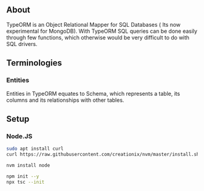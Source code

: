 ## About

TypeORM is an Object Relational Mapper for SQL Databases ( Its now experimental for MongoDB). With TypeORM SQL queries can be done easily through few functions, which otherwise would be very difficult to do with SQL drivers.

## Terminologies

### Entities

Entities in TypeORM equates to Schema, which represents a table, its columns and its relationships with other tables.

## Setup

### Node.JS

```sh
sudo apt install curl
curl https://raw.githubusercontent.com/creationix/nvm/master/install.sh | bash

nvm install node

npm init --y
npx tsc --init
```
